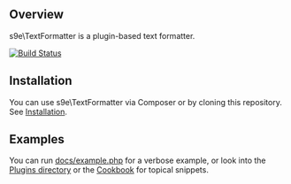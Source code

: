 ## Overview

s9e\\TextFormatter is a plugin-based text formatter.

[![Build Status](https://travis-ci.org/s9e/TextFormatter.png?branch=master)](https://travis-ci.org/s9e/TextFormatter)

## Installation

You can use s9e\\TextFormatter via Composer or by cloning this repository. See [Installation](https://github.com/s9e/TextFormatter/blob/master/docs/Cookbook/Getting_started/00_Installation.md).

## Examples

You can run [docs/example.php](https://github.com/s9e/TextFormatter/blob/master/docs/example.php) for a verbose example, or look into the [Plugins directory](https://github.com/s9e/TextFormatter/tree/master/src/s9e/TextFormatter/Plugins) or the [Cookbook](https://github.com/s9e/TextFormatter/tree/master/docs/Cookbook) for topical snippets.

